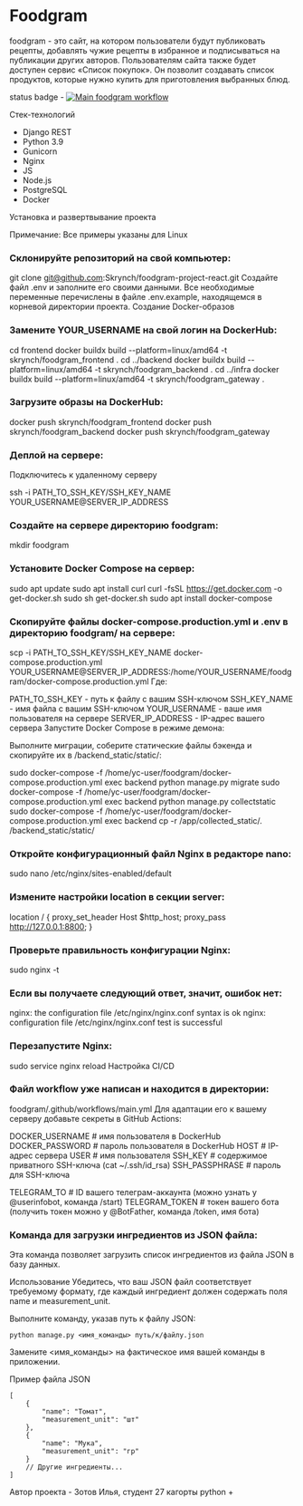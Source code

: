 # Foodgram

foodgram - это сайт, на котором пользователи будут публиковать рецепты, добавлять чужие рецепты в избранное и подписываться на публикации других авторов. Пользователям сайта также будет доступен сервис «Список покупок». Он позволит создавать список продуктов, которые нужно купить для приготовления выбранных блюд.

status badge - [![Main foodgram workflow](https://github.com/Skrynch/foodgram-project-react/actions/workflows/main.yml/badge.svg)](https://github.com/Skrynch/foodgram-project-react/actions/workflows/main.yml)

Стек-технологий

- Django REST
- Python 3.9
- Gunicorn
- Nginx
- JS
- Node.js
- PostgreSQL
- Docker

Установка и развертвывание проекта

Примечание: Все примеры указаны для Linux

### Склонируйте репозиторий на свой компьютер:

git clone git@github.com:Skrynch/foodgram-project-react.git
Создайте файл .env и заполните его своими данными. Все необходимые переменные перечислены в файле .env.example, находящемся в 
корневой директории проекта.
Создание Docker-образов

### Замените YOUR_USERNAME на свой логин на DockerHub:

cd frontend
docker buildx build --platform=linux/amd64 -t skrynch/foodgram_frontend .
cd ../backend
docker buildx build --platform=linux/amd64 -t skrynch/foodgram_backend .
cd ../infra
docker buildx build --platform=linux/amd64 -t skrynch/foodgram_gateway . 

### Загрузите образы на DockerHub:

docker push skrynch/foodgram_frontend
docker push skrynch/foodgram_backend
docker push skrynch/foodgram_gateway

### Деплой на сервере:

Подключитесь к удаленному серверу

ssh -i PATH_TO_SSH_KEY/SSH_KEY_NAME YOUR_USERNAME@SERVER_IP_ADDRESS 

### Создайте на сервере директорию foodgram:

mkdir foodgram

### Установите Docker Compose на сервер:

sudo apt update
sudo apt install curl
curl -fsSL https://get.docker.com -o get-docker.sh
sudo sh get-docker.sh
sudo apt install docker-compose

### Скопируйте файлы docker-compose.production.yml и .env в директорию foodgram/ на сервере:

scp -i PATH_TO_SSH_KEY/SSH_KEY_NAME docker-compose.production.yml 
YOUR_USERNAME@SERVER_IP_ADDRESS:/home/YOUR_USERNAME/foodgram/docker-compose.production.yml
Где:

PATH_TO_SSH_KEY - путь к файлу с вашим SSH-ключом
SSH_KEY_NAME - имя файла с вашим SSH-ключом
YOUR_USERNAME - ваше имя пользователя на сервере
SERVER_IP_ADDRESS - IP-адрес вашего сервера
Запустите Docker Compose в режиме демона:

Выполните миграции, соберите статические файлы бэкенда и скопируйте их в /backend_static/static/:

sudo docker-compose -f /home/yc-user/foodgram/docker-compose.production.yml exec backend python manage.py migrate
sudo docker-compose -f /home/yc-user/foodgram/docker-compose.production.yml exec backend python manage.py collectstatic
sudo docker-compose -f /home/yc-user/foodgram/docker-compose.production.yml exec backend cp -r /app/collected_static/. 
/backend_static/static/

### Откройте конфигурационный файл Nginx в редакторе nano:

sudo nano /etc/nginx/sites-enabled/default

### Измените настройки location в секции server:

location / {
    proxy_set_header Host $http_host;
    proxy_pass http://127.0.0.1:8800;
}

### Проверьте правильность конфигурации Nginx:

sudo nginx -t

### Если вы получаете следующий ответ, значит, ошибок нет:

nginx: the configuration file /etc/nginx/nginx.conf syntax is ok
nginx: configuration file /etc/nginx/nginx.conf test is successful

### Перезапустите Nginx:

sudo service nginx reload
Настройка CI/CD

### Файл workflow уже написан и находится в директории:

foodgram/.github/workflows/main.yml
Для адаптации его к вашему серверу добавьте секреты в GitHub Actions:

DOCKER_USERNAME                # имя пользователя в DockerHub
DOCKER_PASSWORD                # пароль пользователя в DockerHub
HOST                           # IP-адрес сервера
USER                           # имя пользователя
SSH_KEY                        # содержимое приватного SSH-ключа (cat ~/.ssh/id_rsa)
SSH_PASSPHRASE                 # пароль для SSH-ключа

TELEGRAM_TO                    # ID вашего телеграм-аккаунта (можно узнать у @userinfobot, команда /start)
TELEGRAM_TOKEN                 # токен вашего бота (получить токен можно у @BotFather, команда /token, имя бота)

### Команда для загрузки ингредиентов из JSON файла:

Эта команда позволяет загрузить список ингредиентов из файла JSON в базу данных.

Использование
Убедитесь, что ваш JSON файл соответствует требуемому формату, где каждый ингредиент должен содержать поля name и measurement_unit.

Выполните команду, указав путь к файлу JSON:

````
python manage.py <имя_команды> путь/к/файлу.json
````

Замените <имя_команды> на фактическое имя вашей команды в приложении.

Пример файла JSON
````
[
    {
        "name": "Томат",
        "measurement_unit": "шт"
    },
    {
        "name": "Мука",
        "measurement_unit": "гр"
    }
    // Другие ингредиенты...
]
````


Автор проекта - Зотов Илья, студент 27 кагорты python +



